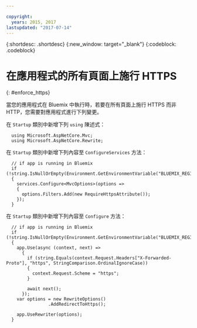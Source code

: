 ```yaml
---

copyright:
  years: 2015, 2017
lastupdated: "2017-07-14"
---
```


{:shortdesc: .shortdesc}
{:new_window: target="_blank"}
{:codeblock: .codeblock}

# 在應用程式的所有頁面上施行 HTTPS
{: #enforce_https}

當您的應用程式在 Bluemix 中執行時，若要在所有頁面上施行 HTTPS 而非 HTTP，您需要對應用程式進行下列變更。

在 `Startup` 類別中新增下列 `using` 陳述式：

```
  using Microsoft.AspNetCore.Mvc;
  using Microsoft.AspNetCore.Rewrite;
```

在 `Startup` 類別中新增下列內容至 `ConfigureServices` 方法：

```
  // if app is running in Bluemix
  if (!string.IsNullOrEmpty(Environment.GetEnvironmentVariable("BLUEMIX_REGION")))
  {
    services.Configure<MvcOptions>(options =>
    {
      options.Filters.Add(new RequireHttpsAttribute());
    });
  }
```

在 `Startup` 類別中新增下列內容至 `Configure` 方法：

```
  // if app is running in Bluemix
  if (!string.IsNullOrEmpty(Environment.GetEnvironmentVariable("BLUEMIX_REGION")))
  {
    app.Use(async (context, next) =>
      {
        if (string.Equals(context.Request.Headers["X-Forwarded-Proto"], "https", StringComparison.OrdinalIgnoreCase))
        {
          context.Request.Scheme = "https";
        }

        await next();
      });
    var options = new RewriteOptions()
                .AddRedirectToHttps();

    app.UseRewriter(options);
  }
```
